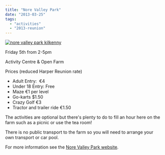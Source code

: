 ```yaml
---
title: "Nore Valley Park"
date: "2013-03-25"
tags:
  - "activities"
  - "2013-reunion"
---
```


[![nore valley park kilkenny](https://f001.backblazeb2.com/file/harperfamily-media/544117_433050773438690_2113137294_n.jpg)](https://f001.backblazeb2.com/file/harperfamily-media/544117_433050773438690_2113137294_n.jpg)

Friday 5th from 2-5pm

Activity Centre & Open Farm

Prices (reduced Harper Reunion rate)

- Adult Entry:  €4
- Under 18 Entry: Free
- Maze €1 per level
- Go-karts $1.50
- Crazy Golf €3
- Tractor and trailer ride €1.50

The activities are optional but there's plenty to do to fill an hour here on the farm such as a picnic or use the tea room!

There is no public transport to the farm so you will need to arrange your own transport or car pool.

For more information see the [Nore Valley Park website](http://www.norevalleypark.com/).

